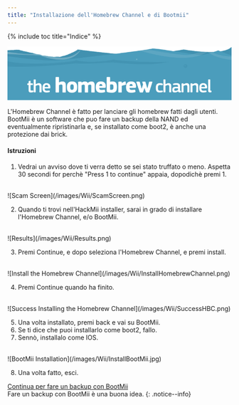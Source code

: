 ```yaml
---
title: "Installazione dell'Homebrew Channel e di Bootmii"
---
```


{% include toc title="Indice" %}

![HBC Logo](/images/hbc.png)

L'Homebrew Channel è fatto per lanciare gli homebrew fatti dagli utenti.
BootMii è un software che puo fare un backup della NAND ed eventualmente ripristinarla e, se installato come boot2, è anche una protezione dai brick. 

#### Istruzioni

1. Vedrai un avviso dove ti verra detto se sei stato truffato o meno. Aspetta 30 secondi for perchè "Press 1 to continue" appaia, dopodichè premi 1.
<br>
![Scam Screen](/images/Wii/ScamScreen.png)

2. Quando ti trovi nell'HackMii installer, sarai in grado di installare l'Homebrew Channel, e/o BootMii.
<br>
![Results](/images/Wii/Results.png)

3. Premi Continue, e dopo seleziona l'Homebrew Channel, e premi install.
<br>
![Install the Homebrew Channel](/images/Wii/InstallHomebrewChannel.png)

4. Premi Continue quando ha finito.
<br>
![Success Installing the Homebrew Channel](/images/Wii/SuccessHBC.png)

5. Una volta installato, premi back e vai su BootMii.
6. Se ti dice che puoi installarlo come boot2, fallo.
7. Sennò, installalo come IOS.
<br>
![BootMii Installation](/images/Wii/InstallBootMii.jpg)

8. Una volta fatto, esci.

[Continua per fare un backup con BootMii](bootmii)<br>
Fare un backup con BootMii è una buona idea.
{: .notice--info}
